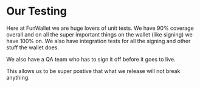# Our Testing

Here at FunWallet we are huge lovers of unit tests. We have 90% coverage overall and on all the super important things on the wallet (like signing) we have 100% on. We also have integration tests for all the signing and other stuff the wallet does.

We also have a QA team who has to sign it off before it goes to live.

This allows us to be super postive that what we release will not break anything.
